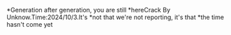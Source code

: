 *Generation after generation, you are still *hereCrack By Unknow.Time:2024/10/3.It's *not that we're not reporting, it's that *the time hasn't come yet
